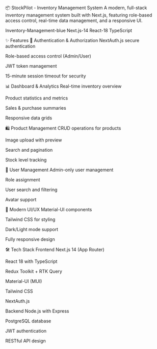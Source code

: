 📦 StockPilot - Inventory Management System
A modern, full-stack inventory management system built with Next.js, featuring role-based access control, real-time data management, and a responsive UI.

Inventory-Management-blue
Next.js-14
React-18
TypeScript

✨ Features
🔐 Authentication & Authorization
NextAuth.js secure authentication

Role-based access control (Admin/User)

JWT token management

15-minute session timeout for security

📊 Dashboard & Analytics
Real-time inventory overview

Product statistics and metrics

Sales & purchase summaries

Responsive data grids

🛍️ Product Management
CRUD operations for products

Image upload with preview

Search and pagination

Stock level tracking

👥 User Management
Admin-only user management

Role assignment

User search and filtering

Avatar support

🎨 Modern UI/UX
Material-UI components

Tailwind CSS for styling

Dark/Light mode support

Fully responsive design

🛠️ Tech Stack
Frontend
Next.js 14 (App Router)

React 18 with TypeScript

Redux Toolkit + RTK Query

Material-UI (MUI)

Tailwind CSS

NextAuth.js

Backend
Node.js with Express

PostgreSQL database

JWT authentication

RESTful API design
